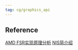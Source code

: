 ```yaml
---
tag: cg/graphics_api
---
```

## Reference

[AMD FSR实现原理分析](https://www.pceva.com.cn/article/5692-3.html)
[NIS简介绍](http://www.icpcw.com/Parts/Graphics/xkpc/3357/335793.htm)